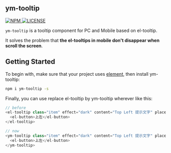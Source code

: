 ## ym-tooltip

<a href="https://www.npmjs.com/package/ym-tooltip">
  <img src="https://img.shields.io/npm/v/ym-tooltip.svg" alt="NPM">
</a>
<a href="https://github.com/sishenhei7/ym-tooltip/blob/master/LICENSE">
  <img src="https://img.shields.io/github/license/mashape/apistatus.svg" alt="LICENSE">
</a>

`ym-tooltip` is a tooltip component for PC and Mobile based on el-tooltip.

It solves the problem that **the el-tooltips in mobile don't disappear when scroll the screen**.

## Getting Started

To begin with, make sure that your project uses [element](https://github.com/ElemeFE/element), then install ym-tooltip:

``` bash
npm i ym-tooltip -s

```

Finally, you can use replace el-tooltip by ym-tooltip wherever like this:

``` js
// before
<el-tooltip class="item" effect="dark" content="Top Left 提示文字" placement="top-start">
  <el-button>上左</el-button>
</el-tooltip>

// now
<ym-tooltip class="item" effect="dark" content="Top Left 提示文字" placement="top-start">
  <el-button>上左</el-button>
</ym-tooltip>
```


